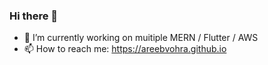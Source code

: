 ### Hi there 👋

- 🔭 I’m currently working on muitiple MERN / Flutter / AWS
- 📫 How to reach me: https://areebvohra.github.io

<!--[![Top Langs](https://github-readme-stats.vercel.app/api/top-langs/?username=areebvohra&layout=compact)](https://areebvohra.github.io)-->

<!--
**AreebVohra/areebvohra** is a ✨ _special_ ✨ repository because its `README.md` (this file) appears on your GitHub profile.

Here are some ideas to get you started:

- 👯 I’m looking to collaborate on ...
- 🤔 I’m looking for help with ...
- 💬 Ask me about ..
- 😄 Pronouns: ...
- ⚡ Fun fact: ..

-->
